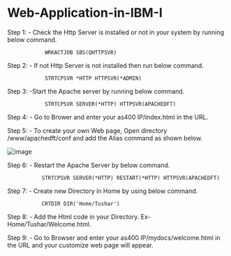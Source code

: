 # Web-Application-in-IBM-I
Step 1: - Check the Http Server is installed or not in your system by running below command.

                WRKACTJOB SBS(QHTTPSVR)
 
Step 2: - If not Http Server is not installed then run below command.

                STRTCPSVR *HTTP HTTPSVR(*ADMIN)

Step 3: -Start the Apache server by running below command.

                STRTCPSVR SERVER(*HTTP) HTTPSVR(APACHEDFT)

Step 4: - Go to Brower and enter your as400 IP/index.html in the URL.
 
Step 5: - To create your own Web page, Open directory /www/apachedft/conf and add the Alias command as shown below.

![image](https://user-images.githubusercontent.com/42302678/107362382-af498300-6afe-11eb-98ca-9fdeca3cc52c.png)
 
Step 6: - Restart the Apache Server by below command.

               STRTCPSVR SERVER(*HTTP) RESTART(*HTTP) HTTPSVR(APACHEDFT)

Step 7: - Create new Directory in Home by using below command.

               CRTDIR DIR('Home/Tushar')

Step 8: - Add the Html code in your Directory. Ex- Home/Tushar/Welcome.html.
 
Step 9: - Go to Browser and enter your as400 IP/mydocs/welcome.html in the URL and your customize web page will appear.      


